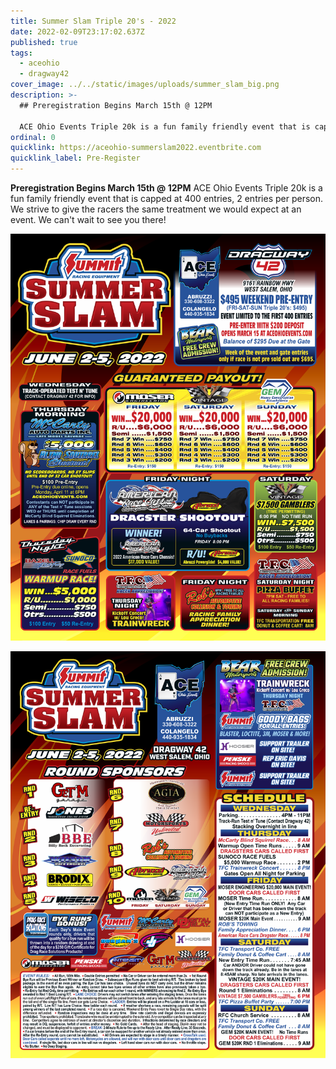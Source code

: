 ```yaml
---
title: Summer Slam Triple 20's - 2022
date: 2022-02-09T23:17:02.637Z
published: true
tags:
  - aceohio
  - dragway42
cover_image: ../../static/images/uploads/summer_slam_big.png
description: >-
  ## Preregistration Begins March 15th @ 12PM

  ACE Ohio Events Triple 20k is a fun family friendly event that is capped at 400 entries, 2 entries per person. We strive to give the racers the same treatment we would expect at an event. We can't wait to see you there!
ordinal: 0
quicklink: https://aceohio-summerslam2022.eventbrite.com
quicklink_label: Pre-Register
---
```

 **Preregistration Begins March 15th @ 12PM** 
ACE Ohio Events Triple 20k is a fun family friendly event that is capped at 400 entries, 2 entries per person. We strive to give the racers the same treatment we would expect at an event. We can't wait to see you there!

![summer-slam-1](../../static/images/uploads/summer_slam22_v4_pg1.png)

![summer-slam-2](../../static/images/uploads/summer_slam22_v4_pg2.png)